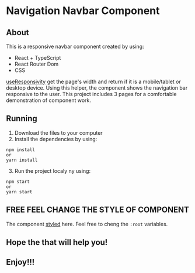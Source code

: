 # Navigation Navbar Component

## About
This is a responsive navbar component created by using: 
- React + TypeScript
- React Router Dom
- CSS

[useResponsivity](./src/helper/useWidth.ts) get the page's width and return if it is a mobile/tablet or desktop device. Using this helper, the component shows the navigation bar responsive to the user.
This project includes 3 pages for a comfortable demonstration of component work.

## Running
1. Download the files to your computer
2. Install the dependencies by using:
```
npm install
or
yarn install
```
3. Run the project localy ny using:
```
npm start
or
yarn start
```
## FREE FEEL CHANGE THE STYLE OF COMPONENT
The component [styled](./src/index.css) here. 
Feel free to cheng the ```:root``` variables.

## Hope the that will help you!
## Enjoy!!!


